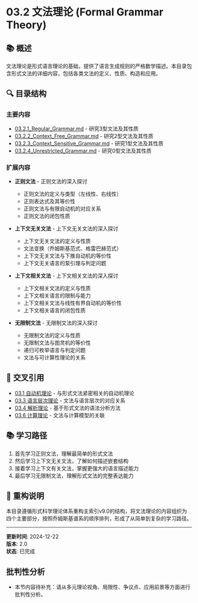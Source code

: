 # 03.2 文法理论 (Formal Grammar Theory)

## 📚 概述

文法理论是形式语言理论的基础，提供了语言生成规则的严格数学描述。本目录包含形式文法的详细内容，包括各类文法的定义、性质、构造和应用。

## 🔍 目录结构

### 主要内容

- [03.2.1_Regular_Grammar.md](03.2.1_Regular_Grammar.md) - 研究3型文法及其性质
- [03.2.2_Context_Free_Grammar.md](03.2.2_Context_Free_Grammar.md) - 研究2型文法及其性质
- [03.2.3_Context_Sensitive_Grammar.md](03.2.3_Context_Sensitive_Grammar.md) - 研究1型文法及其性质
- [03.2.4_Unrestricted_Grammar.md](03.2.4_Unrestricted_Grammar.md) - 研究0型文法及其性质

### 扩展内容

- **正则文法** - 正则文法的深入探讨
  - 正则文法的定义与类型（左线性、右线性）
  - 正则表达式及其等价性
  - 正则文法与有限自动机的对应关系
  - 正则文法的闭包性质
  
- **上下文无关文法** - 上下文无关文法的深入探讨
  - 上下文无关文法的定义与性质
  - 文法变换（乔姆斯基范式、格雷巴赫范式）
  - 上下文无关文法与下推自动机的等价性
  - 上下文无关语言的泵引理与判定问题
  
- **上下文相关文法** - 上下文相关文法的深入探讨
  - 上下文相关文法的定义与性质
  - 上下文相关语言的限制与能力
  - 上下文相关文法与线性有界自动机的等价性
  - 上下文相关语言的闭包性质
  
- **无限制文法** - 无限制文法的深入探讨
  - 无限制文法的定义与性质
  - 无限制文法与图灵机的等价性
  - 递归可枚举语言与判定问题
  - 文法与可计算性理论的关系

## 🔗 交叉引用

- [03.1 自动机理论](README.md) - 与形式文法紧密相关的自动机理论
- [03.3 语言层次理论](README.md) - 文法与语言层次的对应关系
- [03.4 解析理论](../03.4_Parsing_Theory.md) - 基于形式文法的语法分析方法
- [03.6 计算理论](README.md) - 文法与计算模型的关联

## 📚 学习路径

1. 首先学习正则文法，理解最简单的形式文法
2. 然后学习上下文无关文法，了解如何描述嵌套结构
3. 接着学习上下文有关文法，掌握更强大的语言描述能力
4. 最后学习无限制文法，理解形式文法的完整表达能力

## 📝 重构说明

本目录遵循形式科学理论体系重构主索引v9.0的结构，将文法理论的内容组织为四个主要部分，按照乔姆斯基谱系的顺序排列，形成了从简单到复杂的学习路径。

---

**更新时间**: 2024-12-22  
**版本**: 2.0  
**状态**: 已完成


## 批判性分析

- 本节内容待补充：请从多元理论视角、局限性、争议点、应用前景等方面进行批判性分析。
